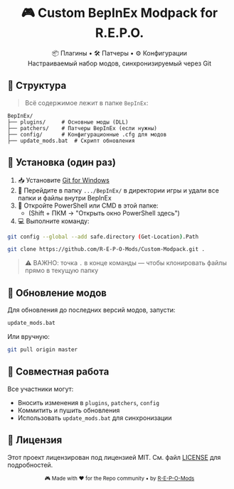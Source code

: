 <h1 align="center">🎮 Custom BepInEx Modpack for R.E.P.O.</h1>

<p align="center">
  📦 Плагины • 🛠 Патчеры • ⚙️ Конфигурации<br>
  Настраиваемый набор модов, синхронизируемый через Git
</p>

## 📂 Структура

> Всё содержимое лежит в папке `BepInEx`:

```hierarchy
BepInEx/
├── plugins/     # Основные моды (DLL)
├── patchers/    # Патчеры BepInEx (если нужны)
├── config/      # Конфигурационные .cfg для модов
├── update_mods.bat  # Скрипт обновления
```

## 🚀 Установка (один раз)

1. 📥 Установите [Git for Windows](https://git-scm.com/downloads)
2. 📁 Перейдите в папку `.../BepInEx/` в директории игры и удали все папки и файлы внутри BepInEx
3. 🔧 Откройте PowerShell или CMD в этой папке:
    - (Shift + ПКМ → "Открыть окно PowerShell здесь")
4. 💻 Выполните команду:

```bash
git config --global --add safe.directory (Get-Location).Path

git clone https://github.com/R-E-P-O-Mods/Custom-Modpack.git .
````

> ⚠️ ВАЖНО: точка `.` в конце команды — чтобы клонировать файлы прямо в текущую папку

## 🔄 Обновление модов

Для обновления до последних версий модов, запусти:

```bash
update_mods.bat
```

Или вручную:

```bash
git pull origin master
```

## 👥 Совместная работа

Все участники могут:

- Вносить изменения в `plugins`, `patchers`, `config`
- Коммитить и пушить обновления
- Использовать `update_mods.bat` для синхронизации

## 📄 Лицензия

Этот проект лицензирован под лицензией MIT. См. файл [LICENSE](./LICENSE) для подробностей.

<p align="center">
  <sub>🎮 Made with ❤️ for the Repo community • by <a href="https://github.com/R-E-P-O-Mods">R-E-P-O-Mods</a></sub>
</p>
